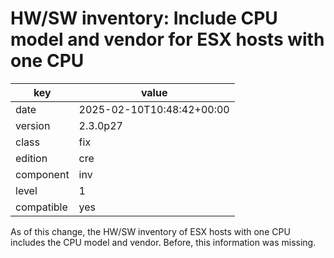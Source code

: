[//]: # (werk v2)
# HW/SW inventory: Include CPU model and vendor for ESX hosts with one CPU

key        | value
---------- | ---
date       | 2025-02-10T10:48:42+00:00
version    | 2.3.0p27
class      | fix
edition    | cre
component  | inv
level      | 1
compatible | yes

As of this change, the HW/SW inventory of ESX hosts with one CPU includes the CPU model and vendor. Before, this information was missing.